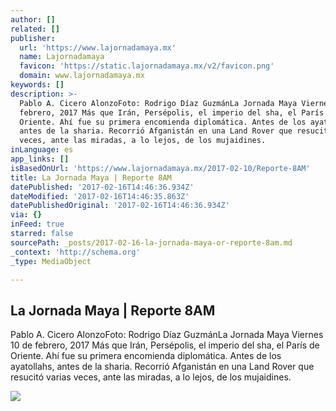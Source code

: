 ```yaml
---
author: []
related: []
publisher:
  url: 'https://www.lajornadamaya.mx'
  name: Lajornadamaya
  favicon: 'https://static.lajornadamaya.mx/v2/favicon.png'
  domain: www.lajornadamaya.mx
keywords: []
description: >-
  Pablo A. Cicero AlonzoFoto: Rodrigo Díaz GuzmánLa Jornada Maya Viernes 10 de
  febrero, 2017 Más que Irán, Persépolis, el imperio del sha, el París de
  Oriente. Ahí fue su primera encomienda diplomática. Antes de los ayatollahs,
  antes de la sharia. Recorrió Afganistán en una Land Rover que resucitó varias
  veces, ante las miradas, a lo lejos, de los mujaidines.
inLanguage: es
app_links: []
isBasedOnUrl: 'https://www.lajornadamaya.mx/2017-02-10/Reporte-8AM'
title: La Jornada Maya | Reporte 8AM
datePublished: '2017-02-16T14:46:36.934Z'
dateModified: '2017-02-16T14:46:35.863Z'
datePublishedOriginal: '2017-02-16T14:46:36.934Z'
via: {}
inFeed: true
starred: false
sourcePath: _posts/2017-02-16-la-jornada-maya-or-reporte-8am.md
_context: 'http://schema.org'
_type: MediaObject

---
```

<article style=""><h1>La Jornada Maya | Reporte 8AM</h1><p>Pablo A. Cicero AlonzoFoto: Rodrigo Díaz GuzmánLa Jornada Maya Viernes 10 de febrero, 2017 Más que Irán, Persépolis, el imperio del sha, el París de Oriente. Ahí fue su primera encomienda diplomática. Antes de los ayatollahs, antes de la sharia. Recorrió Afganistán en una Land Rover que resucitó varias veces, ante las miradas, a lo lejos, de los mujaidines.</p><img src="https://img.lajornadamaya.mx/32/a1abg7o1o1bk_640-414-cover" /></article>